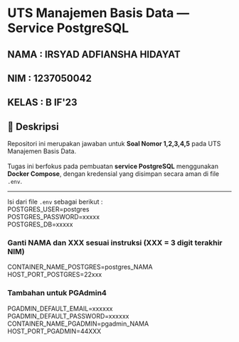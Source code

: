 # UTS Manajemen Basis Data — Service PostgreSQL
## NAMA : IRSYAD ADFIANSHA HIDAYAT
## NIM : 1237050042
## KELAS : B IF'23

## 📘 Deskripsi
Repositori ini merupakan jawaban untuk **Soal Nomor 1,2,3,4,5** pada UTS Manajemen Basis Data.  
<br>
Tugas ini berfokus pada pembuatan **service PostgreSQL** menggunakan **Docker Compose**, dengan kredensial yang disimpan secara aman di file `.env`.

---

Isi dari file `.env` sebagai berikut :
<br>
POSTGRES_USER=postgres
<br>
POSTGRES_PASSWORD=xxxxx
<br>
POSTGRES_DB=xxxxx
### Ganti NAMA dan XXX sesuai instruksi (XXX = 3 digit terakhir NIM)
CONTAINER_NAME_POSTGRES=postgres_NAMA
<br>
HOST_PORT_POSTGRES=22xxx


### Tambahan untuk PGAdmin4
PGADMIN_DEFAULT_EMAIL=xxxxxx
<br>
PGADMIN_DEFAULT_PASSWORD=xxxxxx
<br>
CONTAINER_NAME_PGADMIN=pgadmin_NAMA
<br>
HOST_PORT_PGADMIN=44XXX

